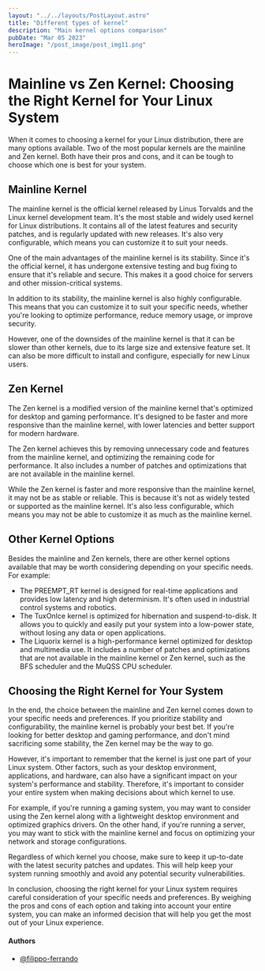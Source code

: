 ```yaml
---
layout: "../../layouts/PostLayout.astro"
title: "Different types of kernel"
description: "Main kernel options comparison"
pubDate: "Mar 05 2023"
heroImage: "/post_image/post_img11.png"
---
```


# Mainline vs Zen Kernel: Choosing the Right Kernel for Your Linux System

When it comes to choosing a kernel for your Linux distribution, there are many options available. Two of the most popular kernels are the mainline and Zen kernel. Both have their pros and cons, and it can be tough to choose which one is best for your system.

## Mainline Kernel

The mainline kernel is the official kernel released by Linus Torvalds and the Linux kernel development team. It's the most stable and widely used kernel for Linux distributions. It contains all of the latest features and security patches, and is regularly updated with new releases. It's also very configurable, which means you can customize it to suit your needs.

One of the main advantages of the mainline kernel is its stability. Since it's the official kernel, it has undergone extensive testing and bug fixing to ensure that it's reliable and secure. This makes it a good choice for servers and other mission-critical systems.

In addition to its stability, the mainline kernel is also highly configurable. This means that you can customize it to suit your specific needs, whether you're looking to optimize performance, reduce memory usage, or improve security.

However, one of the downsides of the mainline kernel is that it can be slower than other kernels, due to its large size and extensive feature set. It can also be more difficult to install and configure, especially for new Linux users.

## Zen Kernel

The Zen kernel is a modified version of the mainline kernel that's optimized for desktop and gaming performance. It's designed to be faster and more responsive than the mainline kernel, with lower latencies and better support for modern hardware.

The Zen kernel achieves this by removing unnecessary code and features from the mainline kernel, and optimizing the remaining code for performance. It also includes a number of patches and optimizations that are not available in the mainline kernel.

While the Zen kernel is faster and more responsive than the mainline kernel, it may not be as stable or reliable. This is because it's not as widely tested or supported as the mainline kernel. It's also less configurable, which means you may not be able to customize it as much as the mainline kernel.

## Other Kernel Options

Besides the mainline and Zen kernels, there are other kernel options available that may be worth considering depending on your specific needs. For example:

- The PREEMPT_RT kernel is designed for real-time applications and provides low latency and high determinism. It's often used in industrial control systems and robotics.
- The TuxOnIce kernel is optimized for hibernation and suspend-to-disk. It allows you to quickly and easily put your system into a low-power state, without losing any data or open applications.
- The Liquorix kernel is a high-performance kernel optimized for desktop and multimedia use. It includes a number of patches and optimizations that are not available in the mainline kernel or Zen kernel, such as the BFS scheduler and the MuQSS CPU scheduler.

## Choosing the Right Kernel for Your System

In the end, the choice between the mainline and Zen kernel comes down to your specific needs and preferences. If you prioritize stability and configurability, the mainline kernel is probably your best bet. If you're looking for better desktop and gaming performance, and don't mind sacrificing some stability, the Zen kernel may be the way to go.

However, it's important to remember that the kernel is just one part of your Linux system. Other factors, such as your desktop environment, applications, and hardware, can also have a significant impact on your system's performance and stability. Therefore, it's important to consider your entire system when making decisions about which kernel to use.

For example, if you're running a gaming system, you may want to consider using the Zen kernel along with a lightweight desktop environment and optimized graphics drivers. On the other hand, if you're running a server, you may want to stick with the mainline kernel and focus on optimizing your network and storage configurations.

Regardless of which kernel you choose, make sure to keep it up-to-date with the latest security patches and updates. This will help keep your system running smoothly and avoid any potential security vulnerabilities.

In conclusion, choosing the right kernel for your Linux system requires careful consideration of your specific needs and preferences. By weighing the pros and cons of each option and taking into account your entire system, you can make an informed decision that will help you get the most out of your Linux experience.

#### Authors

- [@filippo-ferrando](https://www.github.com/filippo-ferrando)